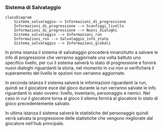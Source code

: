 ### Sistema di Salvataggio
```mermaid
classDiagram
    Sistema_salvataggio--> Informazioni_di_progressione
    Informazioni_di_progressione --> Sconfiggi_livello
    Informazioni_di_progressione --> Nuovi_dialoghi
    Sistema_salvataggio --> Informazioni_run
    Informazioni_run --> Salvataggio_info_stato
    Sistema_salvataggio --> Informazioni_globali
```
In prima istanza il sistema di salvataggio procederà innanzitutto a salvare le info di progressione che verranno aggiornate una volta battuto uno specifico livello, per cui il sistema salverà lo stato di progressione e fornirà nuovi dialoghi riguardanti la storia, nel momento in cui non si verificherà il superamento del livello le opzioni non verranno aggiornate.

In seconda istanza il sistema salverà le informazioni riguardanti la run, quindi se il giocatore esce dal gioco durante la run verranno salvate le info riguardanti lo stato ovvero: livello, inventario, personaggio e nemici. Nel caso in cui il giocatore torna al gioco il sitema fornirà al giocatore lo stato di gioco precedentemente salvato.

In ultima istanza il sistema salverà le statistiche del personaggio quindi verrà salvata la progressione delle statistiche che vengono migliorate dal giocatore nell'hub principale.